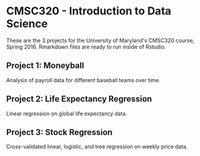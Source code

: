 # CMSC320 - Introduction to Data Science

These are the 3 projects for the University of Maryland's CMSC320 course, Spring 2016. Rmarkdown files are ready to run inside of Rstudio.

## Project 1: Moneyball

Analysis of payroll data for different baseball teams over time.

## Project 2: Life Expectancy Regression

Linear regression on global life expectancy data.

## Project 3: Stock Regression

Cross-validated linear, logistic, and tree regression on weekly price data.
